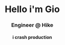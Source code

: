 <h1 align="center">Hello i'm Gio</h1>
<h3 align="center">Engineer @ Hike</h3>
<h4 align="center">i crash production</h4>

